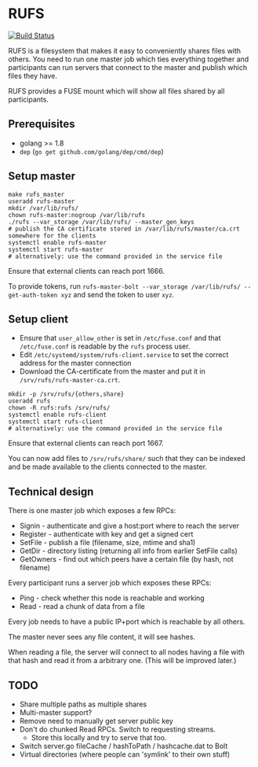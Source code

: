 # RUFS

[![Build Status](https://travis-ci.org/Jille/rufs.png)](https://travis-ci.org/Jille/rufs)

RUFS is a filesystem that makes it easy to conveniently shares files with
others. You need to run one master job which ties everything together and
participants can run servers that connect to the master and publish which files
they have.

RUFS provides a FUSE mount which will show all files shared by all participants.

## Prerequisites

* golang >= 1.8
* `dep` (`go get github.com/golang/dep/cmd/dep`)

## Setup master

```
make rufs_master
useradd rufs-master
mkdir /var/lib/rufs/
chown rufs-master:nogroup /var/lib/rufs
./rufs --var_storage /var/lib/rufs/ --master_gen_keys
# publish the CA certificate stored in /var/lib/rufs/master/ca.crt somewhere for the clients
systemctl enable rufs-master
systemctl start rufs-master
# alternatively: use the command provided in the service file
```

Ensure that external clients can reach port 1666.

To provide tokens, run `rufs-master-bolt --var_storage /var/lib/rufs/ --get-auth-token xyz` and send the token to user `xyz`.

## Setup client

* Ensure that `user_allow_other` is set in `/etc/fuse.conf` and that `/etc/fuse.conf` is readable by the `rufs` process user.
* Edit `/etc/systemd/system/rufs-client.service` to set the correct address for the master connection
* Download the CA-certificate from the master and put it in `/srv/rufs/rufs-master-ca.crt`.

```
mkdir -p /srv/rufs/{others,share}
useradd rufs
chown -R rufs:rufs /srv/rufs/
systemctl enable rufs-client
systemctl start rufs-client
# alternatively: use the command provided in the service file
```

Ensure that external clients can reach port 1667.

You can now add files to `/srv/rufs/share/` such that they can be indexed and be made available to the clients connected to the master.

## Technical design

There is one master job which exposes a few RPCs:

* Signin - authenticate and give a host:port where to reach the server
* Register - authenticate with key and get a signed cert
* SetFile - publish a file (filename, size, mtime and sha1)
* GetDir - directory listing (returning all info from earlier SetFile calls)
* GetOwners - find out which peers have a certain file (by hash, not filename)

Every participant runs a server job which exposes these RPCs:

* Ping - check whether this node is reachable and working
* Read - read a chunk of data from a file

Every job needs to have a public IP+port which is reachable by all others.

The master never sees any file content, it will see hashes.

When reading a file, the server will connect to all nodes having a file with
that hash and read it from a arbitrary one. (This will be improved later.)

## TODO

* Share multiple paths as multiple shares
* Multi-master support?
* Remove need to manually get server public key
* Don't do chunked Read RPCs. Switch to requesting streams.
  * Store this locally and try to serve that too.
* Switch server.go fileCache / hashToPath / hashcache.dat to Bolt
* Virtual directories (where people can 'symlink' to their own stuff)
